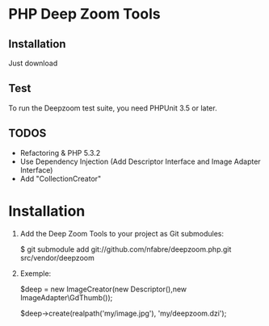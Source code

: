 # PHP Deep Zoom Tools
## Installation
Just download

## Test
To run the Deepzoom test suite, you need PHPUnit 3.5 or later.


## TODOS
* Refactoring & PHP 5.3.2
* Use Dependency Injection (Add Descriptor Interface and Image Adapter Interface)
* Add "CollectionCreator"                       

Installation
============
  1. Add the Deep Zoom Tools to your project as Git submodules:

        $ git submodule add git://github.com/nfabre/deepzoom.php.git src/vendor/deepzoom

  2. Exemple:

        $deep = new ImageCreator(new Descriptor(),new ImageAdapter\GdThumb());
        
        $deep->create(realpath('my/image.jpg'), 'my/deepzoom.dzi');